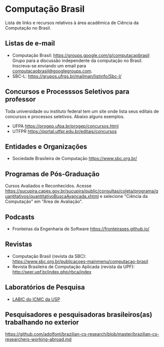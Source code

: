 # Computação Brasil

Lista de links e recursos relativos à área acadêmica de Ciência da Computação no Brasil.

## Listas de e-mail

- Computação Brasil: https://groups.google.com/g/computacaobrasil Grupo para a discussão independente da computação no Brasil. Inscreva-se enviando um email para computacaobrasil@googlegroups.com.
- SBC-L: https://grupos.ufrgs.br/mailman/listinfo/Sbc-l/


## Concursos e Processsos Seletivos para professor

Toda universidade ou instituto federal tem um site onde lista seus editais de concursos e processos seletivos. Abaixo alguns exemplos.

- UFPA https://progep.ufpa.br/progep/concursos.html
- UTFPR https://portal.utfpr.edu.br/editais/concursos

## Entidades e Organizações

- Sociedade Brasileira de Computação https://www.sbc.org.br/

## Programas de Pós-Graduação

Cursos Avaliados e Reconhecidos. Acesse
https://sucupira.capes.gov.br/sucupira/public/consultas/coleta/programa/quantitativos/quantitativoBuscaAvancada.xhtml e selecione "Ciência da Computação" em "Área de Avaliação".

## Podcasts 

- Fronteiras da Engenharia de Software https://fronteirases.github.io/

## Revistas

- Computação Brasil (revista da SBC): https://www.sbc.org.br/publicacoes-mainmenu/computacao-brasil
- Revista Brasileira de Computação Aplicada (revista da UPF): http://seer.upf.br/index.php/rbca/index

## Laboratórios de Pesquisa

-  [LABIC do ICMC da USP](http://labic.icmc.usp.br/) 

## Pesquisadores e pesquisadoras brasileiros(as) trabalhando no exterior

https://github.com/adolfont/brazilian-cs-research/blob/master/brazilian-cs-researchers-working-abroad.md
